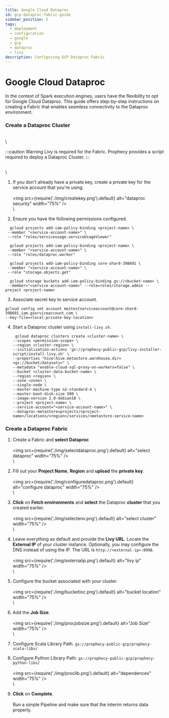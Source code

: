 ```yaml
---
title: Google Cloud Dataproc
id: gcp-dataproc-fabric-guide
sidebar_position: 5
tags:
  - deployment
  - configuration
  - google
  - gcp
  - dataproc
  - livy
description: Configuring GCP Dataproc Fabric
---
```


# Google Cloud Dataproc

In the context of Spark execution engines, users have the flexibility to opt for Google Cloud Dataproc. This guide offers step-by-step instructions on creating a Fabric that enables seamless connectivity to the Dataproc environment.

### Create a Dataproc Cluster

\
\


:::caution Warning Livy is required for the Fabric. Prophecy provides a script required to deploy a Dataproc Cluster. :::

\
\


1. If you don't already have a private key, create a private key for the service account that you're using.\
   \
   \<img src={require('./img/createkey.png').default} alt="dataproc security" width="75%" />\
   \

2. Ensure you have the following permissions configured.

```
  gcloud projects add-iam-policy-binding <project-name> \
 --member "<service-account-name>" \
 --role "roles/serviceusage.serviceUsageViewer"

  gcloud projects add-iam-policy-binding <project-name> \
 --member "<service-account-name>" \
 --role "roles/dataproc.worker"

  gcloud projects add-iam-policy-binding core-shard-398601 \
 --member "<service-account-name>" \
 --role "storage.objects.get"

  gcloud storage buckets add-iam-policy-binding gs://<bucket-name> \
 --member="<service-account-name>" --role=roles/storage.admin --project <project-name>
```

3. Associate secret key to service account.

```
gcloud config set account meitestserviceaccount@core-shard-398601.iam.gserviceaccount.com \
--key-file=<local-private-key-location>
```

4.  Start a Dataproc cluster using `install-livy.sh`.

    ```
     gcloud dataproc clusters create <cluster-name> \
    --scopes <permission-scope> \
    --region <cluster-region> \
    --initialization-actions 'gs://prophecy-public-gcp/livy-installer-script/install-livy.sh' \
    --properties "hive:hive.metastore.warehouse.dir=<gs://bucket/datasets>" \
    --metadata "enable-cloud-sql-proxy-on-workers=false" \
    --bucket <cluster-data-bucket-name> \
    --region <region> \
    --zone <zone> \
    --single-node \
    --master-machine-type n2-standard-4 \
    --master-boot-disk-size 500 \
    --image-version 2.0-debian10 \
    --project <project-name> \
    --service-account="<service-account-name>" \
    --dataproc-metastore=projects/<project-name>/locations/<region>/services/<metastore-service-name>
    ```

### Create a Dataproc Fabric

1. Create a Fabric and **select Dataproc**\
   \
   \<img src={require('./img/selectdataproc.png').default} alt="select dataproc" width="75%" />\
   \

2. Fill out your **Project Name**, **Region** and **upload** the **private key**.\
   \
   \<img src={require('./img/configuredataproc.png').default} alt="configure dataproc" width="75%" />\
   \

3. **Click** on **Fetch environments** and **select** the Dataproc **cluster** that you created earlier.\
   \
   \<img src={require('./img/selectenv.png').default} alt="select cluster" width="75%" />\
   \

4. Leave everything as default and provide the **Livy URL**. Locate the **External IP** of your cluster instance. Optionally, you may configure the DNS instead of using the IP. The URL is `http://<external-ip>:8998`.\
   \
   \<img src={require('./img/externalip.png').default} alt="livy ip" width="75%" />\
   \

5. Configure the bucket associated with your cluster.\
   \
   \<img src={require('./img/bucketloc.png').default} alt="bucket location" width="75%" />\
   \

6. Add the **Job Size**.\
   \
   \<img src={require('./img/procjobsize.png').default} alt="Job Size" width="75%" />\
   \

7. Configure Scala Library Path. `gs://prophecy-public-gcp/prophecy-scala-libs/`
8. Configure Python Library Path. `gs://prophecy-public-gcp/prophecy-python-libs/`\
   \
   \<img src={require('./img/proclib.png').default} alt="dependences" width="75%" />\
   \

9. **Click** on **Complete**.\
   \
   Run a simple Pipeline and make sure that the interim returns data properly.
